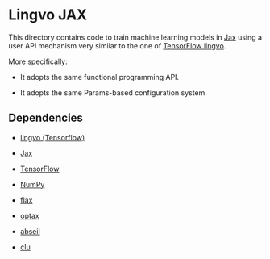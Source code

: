 # Lingvo JAX

This directory contains code to train machine learning models in
[Jax](htts://github.com/google/jax) using a user API mechanism very similar to
the one of [TensorFlow lingvo](http://github.com/tensorflow/lingvo).

More specifically:

*   It adopts the same functional programming API.

*   It adopts the same Params-based configuration system.

## Dependencies

*   [lingvo (Tensorflow)](http://github.com/tensorflow/lingvo)

*   [Jax](http://github.com/google/jax)

*   [TensorFlow](http://github.com/tensorflow/tensorflow)

*   [NumPy](http://github.com/numpy/numpy)

*   [flax](http://github.com/google/flax)

*   [optax](http://github.com/deepmind/optax)

*   [abseil](http://github.com/abseil/abseil-py)

*   [clu](http://pypi.org/project/clu/)
